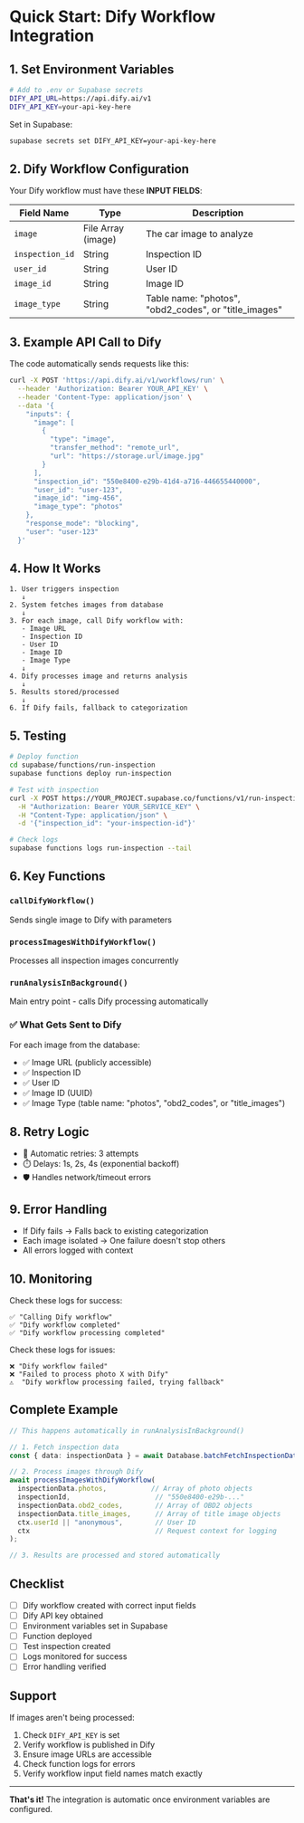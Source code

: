 # Quick Start: Dify Workflow Integration

## 1. Set Environment Variables

```bash
# Add to .env or Supabase secrets
DIFY_API_URL=https://api.dify.ai/v1
DIFY_API_KEY=your-api-key-here
```

Set in Supabase:
```bash
supabase secrets set DIFY_API_KEY=your-api-key-here
```

## 2. Dify Workflow Configuration

Your Dify workflow must have these **INPUT FIELDS**:

| Field Name | Type | Description |
|------------|------|-------------|
| `image` | File Array (image) | The car image to analyze |
| `inspection_id` | String | Inspection ID |
| `user_id` | String | User ID |
| `image_id` | String | Image ID |
| `image_type` | String | Table name: "photos", "obd2_codes", or "title_images" |

## 3. Example API Call to Dify

The code automatically sends requests like this:

```bash
curl -X POST 'https://api.dify.ai/v1/workflows/run' \
  --header 'Authorization: Bearer YOUR_API_KEY' \
  --header 'Content-Type: application/json' \
  --data '{
    "inputs": {
      "image": [
        {
          "type": "image",
          "transfer_method": "remote_url",
          "url": "https://storage.url/image.jpg"
        }
      ],
      "inspection_id": "550e8400-e29b-41d4-a716-446655440000",
      "user_id": "user-123",
      "image_id": "img-456",
      "image_type": "photos"
    },
    "response_mode": "blocking",
    "user": "user-123"
  }'
```

## 4. How It Works

```
1. User triggers inspection
   ↓
2. System fetches images from database
   ↓
3. For each image, call Dify workflow with:
   - Image URL
   - Inspection ID
   - User ID
   - Image ID
   - Image Type
   ↓
4. Dify processes image and returns analysis
   ↓
5. Results stored/processed
   ↓
6. If Dify fails, fallback to categorization
```

## 5. Testing

```bash
# Deploy function
cd supabase/functions/run-inspection
supabase functions deploy run-inspection

# Test with inspection
curl -X POST https://YOUR_PROJECT.supabase.co/functions/v1/run-inspection \
  -H "Authorization: Bearer YOUR_SERVICE_KEY" \
  -H "Content-Type: application/json" \
  -d '{"inspection_id": "your-inspection-id"}'

# Check logs
supabase functions logs run-inspection --tail
```

## 6. Key Functions

### `callDifyWorkflow()`
Sends single image to Dify with parameters

### `processImagesWithDifyWorkflow()`
Processes all inspection images concurrently

### `runAnalysisInBackground()`
Main entry point - calls Dify processing automatically

### ✅ What Gets Sent to Dify

For each image from the database:
- ✅ Image URL (publicly accessible)
- ✅ Inspection ID
- ✅ User ID  
- ✅ Image ID (UUID)
- ✅ Image Type (table name: "photos", "obd2_codes", or "title_images")

## 8. Retry Logic

- 🔄 Automatic retries: 3 attempts
- ⏱️ Delays: 1s, 2s, 4s (exponential backoff)
- 🛡️ Handles network/timeout errors

## 9. Error Handling

- If Dify fails → Falls back to existing categorization
- Each image isolated → One failure doesn't stop others
- All errors logged with context

## 10. Monitoring

Check these logs for success:
```
✅ "Calling Dify workflow"
✅ "Dify workflow completed"
✅ "Dify workflow processing completed"
```

Check these logs for issues:
```
❌ "Dify workflow failed"
❌ "Failed to process photo X with Dify"
⚠️  "Dify workflow processing failed, trying fallback"
```

## Complete Example

```typescript
// This happens automatically in runAnalysisInBackground()

// 1. Fetch inspection data
const { data: inspectionData } = await Database.batchFetchInspectionData(inspectionId);

// 2. Process images through Dify
await processImagesWithDifyWorkflow(
  inspectionData.photos,           // Array of photo objects
  inspectionId,                     // "550e8400-e29b-..."
  inspectionData.obd2_codes,        // Array of OBD2 objects
  inspectionData.title_images,      // Array of title image objects
  ctx.userId || "anonymous",        // User ID
  ctx                               // Request context for logging
);

// 3. Results are processed and stored automatically
```

## Checklist

- [ ] Dify workflow created with correct input fields
- [ ] Dify API key obtained
- [ ] Environment variables set in Supabase
- [ ] Function deployed
- [ ] Test inspection created
- [ ] Logs monitored for success
- [ ] Error handling verified

## Support

If images aren't being processed:
1. Check `DIFY_API_KEY` is set
2. Verify workflow is published in Dify
3. Ensure image URLs are accessible
4. Check function logs for errors
5. Verify workflow input field names match exactly

---

**That's it!** The integration is automatic once environment variables are configured.
